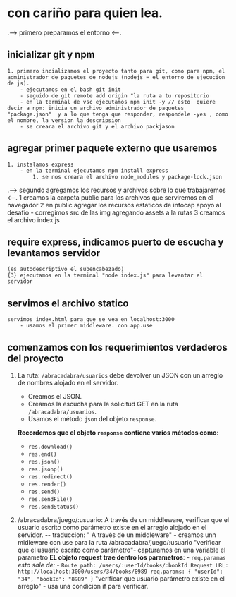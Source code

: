 # con cariño para quien lea.
.--> primero preparamos el entorno <--.
## inicializar git y npm
    1. primero incializamos el proyecto tanto para git, como para npm, el administrador de paquetes de nodejs (nodejs = el entorno de ejecucion de js).
        - ejecutamos en el bash git init
        - seguido de git remote add origin "la ruta a tu repositorio
        - en la terminal de vsc ejecutamos npm init -y // esto  quiere decir a npm: inicia un archivo administrador de paquetes "package.json"  y a lo que tenga que responder, respondele -yes , como el nombre, la version la descripsion
        - se creara el archivo git y el archivo packjason
## agregar primer paquete externo que usaremos
    1. instalamos express
        - en la terminal ejecutamos npm install express
            1. se nos creara el archivo node_modules y package-lock.json

.--> segundo agregamos los recursos y archivos sobre lo que trabajaremos <--.
    1 creamos la carpeta public para los archivos que serviremos en el navegador
    2 en public agregar los recursos estaticos de infocap apoyo al desafio
        - corregimos src de las img agregando assets a la rutas
    3 creamos el archivo index.js
##  require express, indicamos puerto de escucha y levantamos servidor 
    (es autodescriptivo el subencabezado)
    {3} ejecutamos en la terminal "node index.js" para levantar el servidor

## servimos el archivo statico 
    servimos index.html para que se vea en localhost:3000
        - usamos el primer middleware. con app.use

## comenzamos con los requerimientos verdaderos del proyecto
1. La ruta: `/abracadabra/usuarios` debe devolver un JSON con un arreglo de nombres alojado en el servidor.
    - Creamos el JSON.
    - Creamos la escucha para la solicitud GET en la ruta `/abracadabra/usuarios`.
    - Usamos el método `json` del objeto `response`.

    __Recordemos que el objeto `response` contiene varios métodos como__:
    
    - `res.download()`
    - `res.end()`
    - `res.json()`
    - `res.jsonp()`
    - `res.redirect()`
    - `res.render()`
    - `res.send()`
    - `res.sendFile()`
    - `res.sendStatus()`
2. /abracadabra/juego/:usuario: A través de un middleware, verificar que el usuario
escrito como parámetro existe en el arreglo alojado en el servidor.
-- traduccion:
    " A través de un middleware" - creamos unn midleware con use para la ruta /abracadabra/juego/:usuario 
    "verificar que el usuario escrito como parámetro"- capturamos en una variable el parametro 
        __EL objeto request trae dentro los parametros__:
        - `req.paramas` 
        _esto sale de:_
        - `Route path: /users/:userId/books/:bookId
            Request URL: http://localhost:3000/users/34/books/8989
            req.params: { "userId": "34", "bookId": "8989" }`
    "verificar que usuario parámetro existe en el arreglo" - usa una condicion if para verificar.

